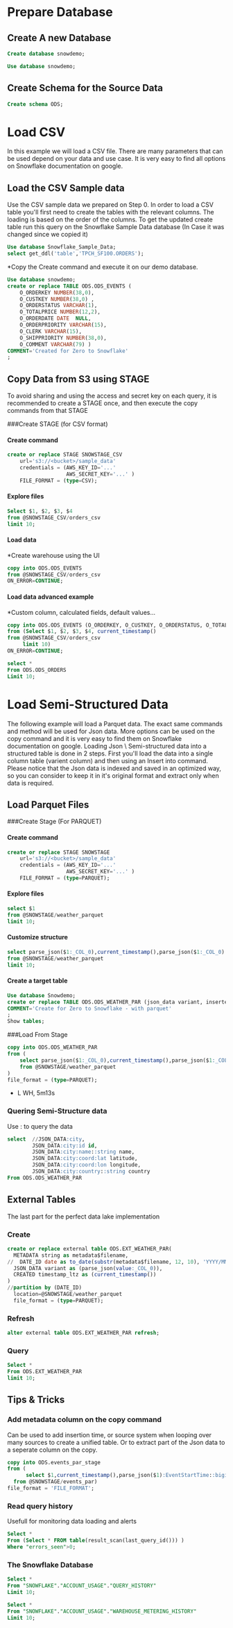 # Prepare Database 
## Create A new Database
```sql
Create database snowdemo;

Use database snowdemo;
```

## Create Schema for the Source Data
```sql
Create schema ODS;
```

# Load CSV
In this example we will load a CSV file. There are many parameters that can be used depend on your data and use case. It is very easy to find all options on Snowflake documentation on google.

## Load the CSV Sample data
Use the CSV sample data we prepared on Step 0.
In order to load a CSV table you'll first need to create the tables with the relevant columns.
The loading is based on the order of the columns. 
To get the updated create table run this query on the Snowflake Sample Data database (In Case it was changed since we copied it)


```sql
Use database Snowflake_Sample_Data;
select get_ddl('table','TPCH_SF100.ORDERS');
```
*Copy the Create command and execute it on our demo database.

```sql
Use database snowdemo;
create or replace TABLE ODS.ODS_EVENTS (
	O_ORDERKEY NUMBER(38,0),
	O_CUSTKEY NUMBER(38,0) ,
	O_ORDERSTATUS VARCHAR(1),
	O_TOTALPRICE NUMBER(12,2),
	O_ORDERDATE DATE  NULL,
	O_ORDERPRIORITY VARCHAR(15),
	O_CLERK VARCHAR(15),
	O_SHIPPRIORITY NUMBER(38,0),
	O_COMMENT VARCHAR(79) )
COMMENT='Created for Zero to Snowflake'
;
```

## Copy Data from S3 using STAGE
To avoid sharing and using the access and secret key on each query, it is recommended to create a STAGE once, and then execute the copy commands from that STAGE


###Create STAGE (for CSV format)
#### Create command
```sql
create or replace STAGE SNOWSTAGE_CSV
    url='s3://<bucket>/sample_data'
    credentials = (AWS_KEY_ID='...' 
                   AWS_SECRET_KEY='...' )
    FILE_FORMAT = (type=CSV);
```

#### Explore files 
```sql
Select $1, $2, $3, $4
from @SNOWSTAGE_CSV/orders_csv
limit 10;
```

#### Load data
*Create warehouse using the UI
```sql
copy into ODS.ODS_EVENTS
from @SNOWSTAGE_CSV/orders_csv
ON_ERROR=CONTINUE;
```
#### Load data advanced example
*Custom column, calculated fields, default values...
```sql
copy into ODS.ODS_EVENTS (O_ORDERKEY, O_CUSTKEY, O_ORDERSTATUS, O_TOTALPRICE,O_ORDERDATE )
from (Select $1, $2, $3, $4, current_timestamp()
from @SNOWSTAGE_CSV/orders_csv
     limit 10)
ON_ERROR=CONTINUE;
```

```sql
select *
From ODS.ODS_ORDERS
Limit 10;
```

# Load Semi-Structured Data
The following example will load a Parquet data. The exact same commands and method will be used for Json data. 
More options can be used on the copy command and it is very easy to find them on Snowflake documentation on google.
Loading Json \ Semi-structured data into a structured table is done in 2 steps. First you'll load the data into a single column table (varient column) and then using an Insert into command.
Please notice that the Json data is indexed and saved in an optimized way, so you can consider to keep it in it's original format and extract only when data is required.

## Load Parquet Files
###Create Stage (For PARQUET)
#### Create command
```sql
create or replace STAGE SNOWSTAGE
    url='s3://<bucket>/sample_data'
    credentials = (AWS_KEY_ID='...' 
                   AWS_SECRET_KEY='...' )
    FILE_FORMAT = (type=PARQUET);
```
#### Explore files 
```sql
select $1
from @SNOWSTAGE/weather_parquet
limit 10;
```
#### Customize structure 
```sql
select parse_json($1:_COL_0),current_timestamp(),parse_json($1:_COL_0):time::datetime
from @SNOWSTAGE/weather_parquet
limit 10;
```


#### Create a target table 
```sql
Use database Snowdemo;
create or replace TABLE ODS.ODS_WEATHER_PAR (json_data variant, inserted timestamp_ltz, created datetime)
COMMENT='Create for Zero to Snowflake - with parquet'
;
Show tables;
```

###Load From Stage
```sql
copy into ODS.ODS_WEATHER_PAR
from (
    select parse_json($1:_COL_0),current_timestamp(),parse_json($1:_COL_0):time::datetime
    from @SNOWSTAGE/weather_parquet
)
file_format = (type=PARQUET);
```
* L WH, 5m13s


### Quering Semi-Structure data
Use <column-name>:<attribute> to query the data
	
```sql
select  //JSON_DATA:city,
        JSON_DATA:city:id id,
        JSON_DATA:city:name::string name,
        JSON_DATA:city:coord:lat latitude,
        JSON_DATA:city:coord:lon longitude,
        JSON_DATA:city:country::string country
From ODS.ODS_WEATHER_PAR
```

## External Tables
The last part for the perfect data lake implementation

### Create
```sql
create or replace external table ODS.EXT_WEATHER_PAR(
  METADATA string as metadata$filename,
//  DATE_ID date as to_date(substr(metadata$filename, 12, 10), 'YYYY/MM/DD'),
  JSON_DATA variant as (parse_json(value:_COL_0)),
  CREATED timestamp_ltz as (current_timestamp())
)
//partition by (DATE_ID)
  location=@SNOWSTAGE/weather_parquet
  file_format = (type=PARQUET);
```

### Refresh
```sql
alter external table ODS.EXT_WEATHER_PAR refresh;
```

### Query
```sql
Select *
From ODS.EXT_WEATHER_PAR
limit 10;
```


## Tips & Tricks

### Add metadata column on the copy command
Can be used to add insertion time, or source system when looping over many sources to create a unified table. Or to extract part of the Json data to a seperate column on the copy.
```sql
copy into ODS.events_par_stage
from (
	  select $1,current_timestamp(),parse_json($1):EventStartTime::bigint
  from @SNOWSTAGE/events_par)
file_format = 'FILE_FORMAT';
```

### Read query history
Usefull for monitoring data loading and alerts
```sql
Select *
From (Select * FROM table(result_scan(last_query_id())) )
Where "errors_seen">0;
```

### The Snowflake Database

```sql
Select *
From "SNOWFLAKE"."ACCOUNT_USAGE"."QUERY_HISTORY"
Limit 10;
```

```sql
Select *
From "SNOWFLAKE"."ACCOUNT_USAGE"."WAREHOUSE_METERING_HISTORY"
Limit 10;
```



